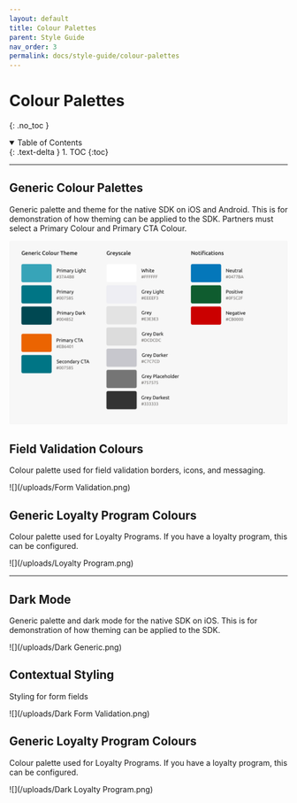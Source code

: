 ```yaml
---
layout: default
title: Colour Palettes 
parent: Style Guide
nav_order: 3
permalink: docs/style-guide/colour-palettes
---
```


# Colour Palettes 
{: .no_toc }

<details open markdown="block">
  <summary>
    Table of Contents
  </summary>
  {: .text-delta }
1. TOC
{:toc}
</details>

---

## Generic Colour Palettes 

Generic palette and theme for the native SDK on iOS and Android. This is for demonstration of how theming can be applied to the SDK. Partners must select a Primary Colour and Primary CTA Colour.

![](/uploads/Generic.png)

## Field Validation Colours

Colour palette used for field validation borders, icons, and messaging.

![](/uploads/Form Validation.png)

## Generic Loyalty Program Colours

Colour palette used for Loyalty Programs. If you have a loyalty program, this can be configured.

![](/uploads/Loyalty Program.png)

---

## Dark Mode

Generic palette and dark mode for the native SDK on iOS. This is for demonstration of how theming can be applied to the SDK. 

![](/uploads/Dark Generic.png)

## Contextual Styling
Styling for form fields

![](/uploads/Dark Form Validation.png)

## Generic Loyalty Program Colours

Colour palette used for Loyalty Programs. If you have a loyalty program, this can be configured. 

![](/uploads/Dark Loyalty Program.png)